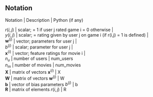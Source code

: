 ## Notation  
  
Notation              |          Description                                                      | Python (if any)
  
$r(i,j)$              | scalar; = 1 if user j rated game i = 0 otherwise                          |  
$y(i,j)$              | scalar; = rating given by user j on game i (if r(i,j) = 1 is defined)	    |  
$\mathbf{w}^{(j)}$    | vector; parameters for user j                                             |  
$b^{(j)}$             | scalar; parameter for user j                                              |  
$\mathbf{x}^{(i)}$    | vector; feature ratings for movie i                                       |  
$n_u$                 | number of users                                                           |  num_users  
$n_m$                 | number of movies                                                          |  num_movies  
$\mathbf{X}$          | matrix of vectors $\mathbf{x}^{(i)}$                                      |     X  
$\mathbf{W}$          | matrix of vectors $\mathbf{w}^{(j)}$                                      |     W  
$\mathbf{b}$          | vector of bias parameters $b^{(j)}$                                       |     b  
$\mathbf{R}$          | matrix of elements $r(i,j)$                                               |     R
